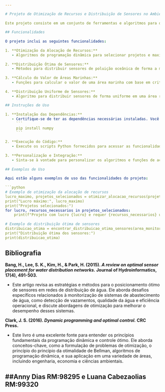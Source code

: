 ```yaml
---

# Projeto de Otimização de Recursos e Distribuição de Sensores no Ambiente Marinho
 
Este projeto consiste em um conjunto de ferramentas e algoritmos para otimizar a alocação de recursos e distribuir sensores de forma eficiente no ambiente marinho. O objetivo principal é ajudar na conservação e monitoramento dos ecossistemas marinhos, permitindo uma melhor gestão de recursos e uma cobertura mais eficaz das áreas de interesse.
 
## Funcionalidades
 
O projeto inclui as seguintes funcionalidades:
 
1. **Otimização da Alocação de Recursos:**
   - Algoritmos de programação dinâmica para selecionar projetos e maximizar o lucro total, considerando restrições de recursos disponíveis.
 
2. **Distribuição Ótima de Sensores:**
   - Métodos para distribuir sensores de poluição oceânica de forma a minimizar a distância total entre os sensores, garantindo uma cobertura eficiente da área de monitoramento.
 
3. **Cálculo do Valor de Áreas Marinhas:**
   - Funções para calcular o valor de uma área marinha com base em critérios como biodiversidade, vulnerabilidade e conectividade.
 
4. **Distribuição Uniforme de Sensores:**
   - Algoritmo para distribuir sensores de forma uniforme em uma área retangular, facilitando a implantação de uma rede de monitoramento.
 
## Instruções de Uso
 
1. **Instalação das Dependências:**
   - Certifique-se de ter as dependências necessárias instaladas. Você pode instalá-las usando pip:
     ```
     pip install numpy
     ```
 
2. **Execução do Código:**
   - Execute os scripts Python fornecidos para acessar as funcionalidades do projeto. Cada script contém exemplos de uso para demonstrar como utilizar as funções.
 
3. **Personalização e Integração:**
   - Sinta-se à vontade para personalizar os algoritmos e funções de acordo com suas necessidades específicas. Você também pode integrar essas funcionalidades em seus próprios projetos.
 
## Exemplos de Uso
 
Aqui estão alguns exemplos de uso das funcionalidades do projeto:
 
```python
# Exemplo de otimização da alocação de recursos
lucro_maximo, projetos_selecionados = otimizar_alocacao_recursos(projetos, recursos_disponiveis)
print("Lucro máximo:", lucro_maximo)
print("Projetos selecionados:")
for lucro, recursos_necessarios in projetos_selecionados:
    print(f"Projeto com lucro {lucro} e requer {recursos_necessarios} unidades de recursos.")
 
# Exemplo de distribuição ótima de sensores
distribuicao_otima = encontrar_distribuicao_otima_sensores(area_monitoramento, sensores_disponiveis)
print("Distribuição ótima dos sensores:")
print(distribuicao_otima)
```

## Bibliografia

**Bang, H., Lee, S. K., Kim, H., & Park, H. (2015). *A review on optimal sensor placement for water distribution networks.* Journal of Hydroinformatics, 17(4), 491-503.**
- Este artigo revisa as estratégias e métodos para o posicionamento ótimo de sensores em redes de distribuição de água. Ele aborda desafios específicos relacionados à monitorização de sistemas de abastecimento de água, como detecção de vazamentos, qualidade da água e eficiência operacional, e discute abordagens de otimização para melhorar o desempenho desses sistemas.
 
**Clark, J. S. (2016). *Dynamic programming and optimal control.* CRC Press.**
- Este livro é uma excelente fonte para entender os princípios fundamentais da programação dinâmica e controle ótimo. Ele aborda conceitos-chave, como a formulação de problemas de otimização, o princípio do princípio da otimalidade de Bellman, algoritmos de programação dinâmica, e sua aplicação em uma variedade de áreas, incluindo engenharia, economia e ciências ambientais.

##Anny Dias RM:98295 e Luana Cabezaolias RM:99320
---
```

 
 
